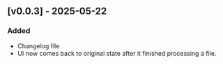 ## [v0.0.3] - 2025-05-22

### Added
- Changelog file
- UI now comes back to original state after it finished processing a file.
